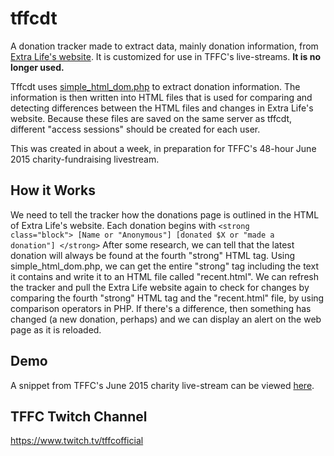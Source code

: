 # tffcdt
A donation tracker made to extract data, mainly donation information, from [Extra Life's website](http://www.extra-life.org/). It is customized for use in TFFC's live-streams. **It is no longer used.**

Tffcdt uses [simple_html_dom.php](http://simplehtmldom.sourceforge.net/) to extract donation information. 
The information is then written into HTML files that is used for comparing and detecting differences between the HTML files and changes in Extra Life's website. 
Because these files are saved on the same server as tffcdt, different "access sessions" should be created for each user. 

This was created in about a week, in preparation for TFFC's 48-hour June 2015 charity-fundraising livestream. 

## How it Works
We need to tell the tracker how the donations page is outlined in the HTML of Extra Life's website.
Each donation begins with <code>&lt;strong class="block"> [Name or "Anonymous"] [donated $X or "made a donation"] &lt;/strong></code>
After some research, we can tell that the latest donation will always be found at the fourth "strong" HTML tag.
Using simple_html_dom.php, we can get the entire "strong" tag including the text it contains and write it to an HTML file called "recent.html".
We can refresh the tracker and pull the Extra Life website again to check for changes by comparing the fourth "strong" HTML tag and the "recent.html" file, by using comparison operators in PHP.
If there's a difference, then something has changed (a new donation, perhaps) and we can display an alert on the web page as it is reloaded.

## Demo
A snippet from TFFC's June 2015 charity live-stream can be viewed [here](https://youtu.be/cbf0uLHxAlI).

## TFFC Twitch Channel
https://www.twitch.tv/tffcofficial
